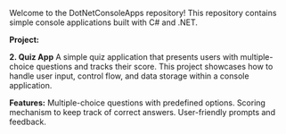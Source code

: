 Welcome to the DotNetConsoleApps repository! This repository contains simple console applications built with C# and .NET. 

**Project:**

**2. Quiz App**
A simple quiz application that presents users with multiple-choice questions and tracks their score. This project showcases how to handle user input, control flow, and data storage within a console application.

**Features:**
Multiple-choice questions with predefined options.
Scoring mechanism to keep track of correct answers.
User-friendly prompts and feedback.
